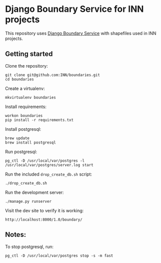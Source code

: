# Django Boundary Service for INN projects

This repository uses [Django Boundary Service](https://github.com/newsapps/django-boundaryservice) with shapefiles used in INN projects.

## Getting started

Clone the repository:

    git clone git@github.com:INN/boundaries.git
    cd boundaries

Create a virtualenv:

    mkvirtualenv boundaries

Install requirements:

    workon boundaries
    pip install -r requirements.txt

Install postgresql:

    brew update
    brew install postgresql

Run postgresql:

    pg_ctl -D /usr/local/var/postgres -l /usr/local/var/postgres/server.log start

Run the included `drop_create_db.sh` script:

    ./drop_create_db.sh

Run the development server:

    ./manage.py runserver

Visit the dev site to verify it is working:

    http://localhost:8000/1.0/boundary/


## Notes:

To stop postgresql, run:

    pg_ctl -D /usr/local/var/postgres stop -s -m fast
